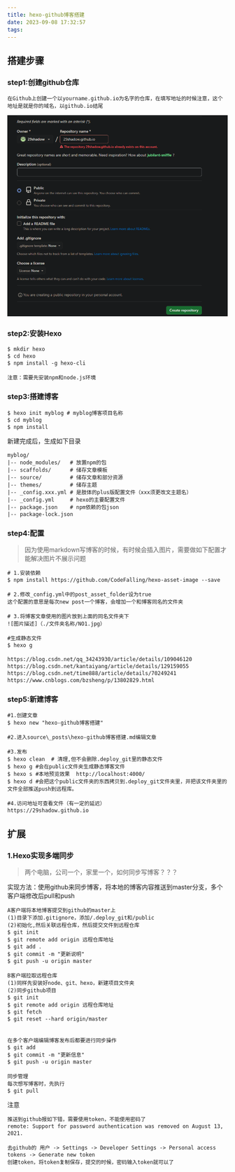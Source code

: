 ```yaml
---
title: hexo-github博客搭建
date: 2023-09-08 17:32:57
tags:
---
```


## 搭建步骤

### step1:创建github仓库

```
在Github上创建一个以yourname.github.io为名字的仓库，在填写地址的时候注意，这个地址是就是你的域名，以github.io结尾
```

<img src="./hexo-github博客搭建/创建github仓库.png" style="zoom: 67%;" />

### step2:安装Hexo

```shell
$ mkdir hexo
$ cd hexo
$ npm install -g hexo-cli

注意：需要先安装npm和node.js环境
```



### step3:搭建博客

```shell
$ hexo init myblog # myblog博客项目名称
$ cd myblog
$ npm install
```

新建完成后，生成如下目录

```
myblog/ 
|-- node_modules/   # 放置npm的包
|-- scaffolds/      # 储存文章模板
|-- source/			# 储存文章和部分资源
|-- themes/			# 储存主题
|-- _config.xxx.yml # 是肢体的plus版配置文件（xxx须更改文主题名）
|-- _config.yml		# hexo的主要配置文件
|-- package.json    # npm依赖的包json
|-- package-lock.json
```

### step4:配置

> 因为使用markdown写博客的时候，有时候会插入图片，需要做如下配置才能解决图片不展示问题

```shell
# 1.安装依赖
$ npm install https://github.com/CodeFalling/hexo-asset-image --save

# 2.修改_config.yml中的post_asset_folder设为true
这个配置的意思是每次new post一个博客，会增加一个和博客同名的文件夹

# 3.将博客文章使用的图片放到上面的同名文件夹下
![图片描述]（./文件夹名称/NO1.jpg）

#生成静态文件
$ hexo g 

https://blog.csdn.net/qq_34243930/article/details/109046120
https://blog.csdn.net/kantaiyang/article/details/129159055
https://blog.csdn.net/time888/article/details/70249241
https://www.cnblogs.com/bzsheng/p/13802829.html
```

### step5:新建博客

```shell
#1.创建文章
$ hexo new "hexo-github博客搭建"

#2.进入source\_posts\hexo-github博客搭建.md编辑文章

#3.发布
$ hexo clean  # 清理,但不会删除.deploy_git里的静态文件
$ hexo g #会在public文件夹生成静态博客文件
$ hexo s #本地预览效果  http://localhost:4000/
$ hexo d #会把这个public文件夹的东西拷贝到.deploy_git文件夹里，并把该文件夹里的文件全部推送push到远程库。

#4.访问地址可查看文件（有一定的延迟）
https://29shadow.github.io
```

## 扩展

### 1.Hexo实现多端同步

> 两个电脑，公司一个，家里一个，如何同步写博客？？？

实现方法：使用github来同步博客，将本地的博客内容推送到master分支，多个客户端修改后pull和push

```shell
A客户端将本地博客提交到github的master上
(1)目录下添加.gitignore，添加/.deploy_git和/public
(2)初始化,然后关联远程仓库，然后提交文件到远程仓库
$ git init
$ git remote add origin 远程仓库地址
$ git add .
$ git commit -m "更新说明"
$ git push -u origin master

B客户端拉取远程仓库
(1)同样先安装好node、git、hexo，新建项目文件夹
(2)同步github项目
$ git init
$ git remote add origin 远程仓库地址
$ git fetch
$ git reset --hard origin/master


在多个客户端编辑博客发布后都要进行同步操作
$ git add 
$ git commit -m "更新信息"  
$ git push -u origin master 

同步管理
每次想写博客时，先执行
$ git pull
```



注意

```
推送到github报如下错，需要使用token，不能使用密码了
remote: Support for password authentication was removed on August 13, 2021.

去github的 用户 -> Settings -> Developer Settings -> Personal access tokens -> Generate new token
创建token，将token复制保存，提交的时候，密码输入token就可以了
```

